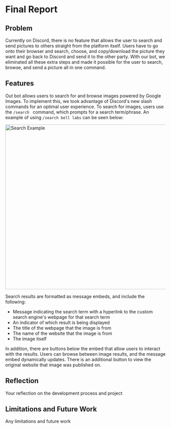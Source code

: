# Final Report

## Problem
Currently on Discord, there is no feature that allows the user to search and send pictures to others straight from the platform itself. Users have to go onto their browser and search, choose, and copy/download the picture they want and go back to Discord and send it to the other party. With our bot, we eliminated all these extra steps and made it possible for the user to search, browse, and send a picture all in one command.

## Features
Out bot allows users to search for and browse images powered by Google Images. To implement this, we took advantage of Discord's new slash commands for an optimal user experience. To search for images, users use the `/search ` command, which prompts for a search term/phrase. An example of using `/search bell labs` can be seen below:

<img width="517" alt="Search Example" src="https://user-images.githubusercontent.com/42685071/167278448-6464d68c-5761-424e-b9d1-2fe3826eab1a.png">

Search results are formatted as message embeds, and include the following:
- Message indicating the search term with a hyperlink to the custom search engine's webpage for that search term
- An indicator of which result is being displayed
- The title of the webpage that the image is from
- The name of the website that the image is from
- The image itself

In addition, there are buttons below the embed that allow users to interact with the results. Users can browse between image results, and the message embed dynamically updates. There is an additional button to view the original website that image was published on.

## Reflection
Your reflection on the development process and project

## Limitations and Future Work
Any limitations and future work
